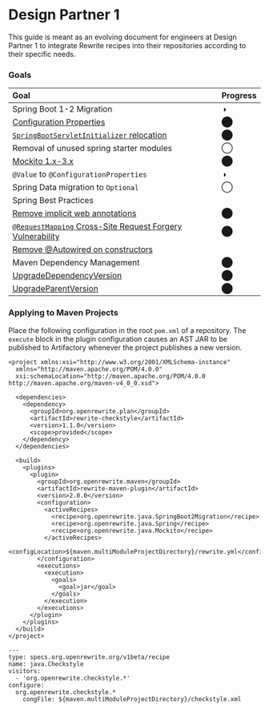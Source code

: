 # Design Partner 1

This guide is meant as an evolving document for engineers at Design Partner 1 to integrate Rewrite recipes into their repositories according to their specific needs.

### Goals

| Goal | Progress |
| :--- | :--- |
| Spring Boot 1-2 Migration | ◑ |
|         [Configuration Properties](../java/spring/spring-boot-2-migration/springbootconfiguration.md) | ⬤ |
|         [`SpringBootServletInitializer` relocation](../java/spring/spring-boot-2-migration/springbootservletinitializerpackage.md) | ⬤ |
|         Removal of unused spring starter modules | ◯ |
|         [Mockito 1.x-3.x](../java/mockito/) | ⬤ |
|         `@Value` to `@ConfigurationProperties` | ◑ |
|         Spring Data migration to `Optional` | ◯ |
| Spring Best Practices |  |
|         [Remove implicit web annotations](../java/spring/best-practices/implicitwebannotationnames.md) | ⬤ |
|         [`@RequestMapping` Cross-Site Request Forgery Vulnerability](../java/spring/best-practices/norequestmappingannotation.md) | ⬤ |
|         [Remove @Autowired on constructors](../java/spring/best-practices/noautowired.md) |  |
| Maven Dependency Management | ⬤ |
|         [UpgradeDependencyVersion](../maven/transforming-maven-poms/upgradedependencyversion.md) | ⬤ |
|         [UpgradeParentVersion](../maven/transforming-maven-poms/upgradeparentversion.md) | ⬤ |

### Applying to Maven Projects

Place the following configuration in the root `pom.xml` of a repository. The `execute` block in the plugin configuration causes an AST JAR to be published to Artifactory whenever the project publishes a new version.

```markup
<project xmlns:xsi="http://www.w3.org/2001/XMLSchema-instance"
  xmlns="http://maven.apache.org/POM/4.0.0"
  xsi:schemaLocation="http://maven.apache.org/POM/4.0.0 http://maven.apache.org/maven-v4_0_0.xsd">
    
  <dependencies>
    <dependency>
      <groupId>org.openrewrite.plan</groupId>
      <artifactId>rewrite-checkstyle</artifactId>
      <version>1.1.0</version>
      <scope>provided</scope>
    </dependency>
  </dependencies>
    
  <build>
    <plugins>
      <plugin>
        <groupId>org.openrewrite.maven</groupId>
        <artifactId>rewrite-maven-plugin</artifactId>
        <version>2.0.0</version>
        <configuration>
          <activeRecipes>
            <recipe>org.openrewrite.java.SpringBoot2Migration</recipe>
            <recipe>org.openrewrite.java.Spring</recipe>
            <recipe>org.openrewrite.java.Mockito</recipe>
          </activeRecipes>
          <configLocation>${maven.multiModuleProjectDirectory}/rewrite.yml</configLocation>
        </configuration>
        <executions>
          <execution>
            <goals>
              <goal>jar</goal>
            </goals>
          </execution>
        </executions>
      </plugin>
    </plugins>
  </build>
</project>
```



```text
---
type: specs.org.openrewrite.org/v1beta/recipe
name: java.Checkstyle 
visitors:
  - 'org.openrewrite.checkstyle.*'
configure:
  org.openrewrite.checkstyle.*
    congFile: ${maven.multiModuleProjectDirectory}/checkstyle.xml
```


